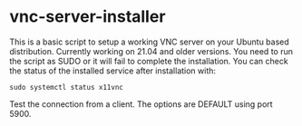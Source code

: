# vnc-server-installer
This is a basic script to setup a working VNC server on your Ubuntu based distribution. Currently working on 21.04 and older versions.
You need to run the script as SUDO or it will fail to complete the installation.
You can check the status of the installed service after installation with:

<code>sudo systemctl status x11vnc</code>

Test the connection from a client. The options are DEFAULT using port 5900.
